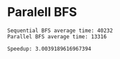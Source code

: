 # Paralell BFS

```
Sequential BFS average time: 40232
Parallel BFS average time: 13316

Speedup: 3.0039189616967394
```
